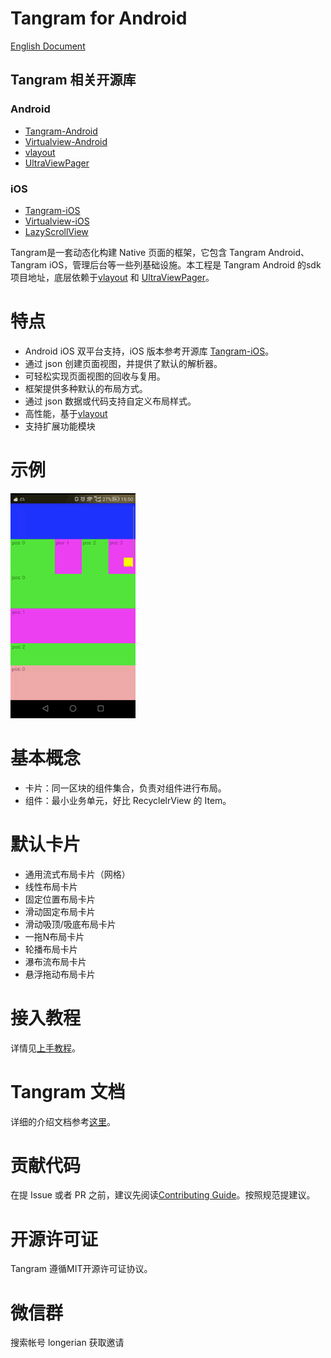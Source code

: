 # Tangram for Android

[English Document](README.md)

## Tangram 相关开源库

### Android

+ [Tangram-Android](https://github.com/alibaba/Tangram-Android)
+ [Virtualview-Android](https://github.com/alibaba/Virtualview-Android)
+ [vlayout](https://github.com/alibaba/vlayout)
+ [UltraViewPager](https://github.com/alibaba/UltraViewPager)

### iOS

+ [Tangram-iOS](https://github.com/alibaba/Tangram-iOS)
+ [Virtualview-iOS](https://github.com/alibaba/VirtualView-iOS)
+ [LazyScrollView](https://github.com/alibaba/lazyscrollview)

Tangram是一套动态化构建 Native 页面的框架，它包含 Tangram Android、Tangram iOS，管理后台等一些列基础设施。本工程是 Tangram Android 的sdk 项目地址，底层依赖于[vlayout](https://github.com/alibaba/vlayout) 和 [UltraViewPager](https://github.com/alibaba/UltraViewPager)。

# 特点

- Android iOS 双平台支持，iOS 版本参考开源库 [Tangram-iOS](https://github.com/alibaba/Tangram-iOS)。
- 通过 json 创建页面视图，并提供了默认的解析器。
- 可轻松实现页面视图的回收与复用。
- 框架提供多种默认的布局方式。
- 通过 json 数据或代码支持自定义布局样式。
- 高性能，基于[vlayout](https://github.com/alibaba/vlayout)
- 支持扩展功能模块

# 示例

![](docs/images/tangramdemo.gif)

# 基本概念
+ 卡片：同一区块的组件集合，负责对组件进行布局。
+ 组件：最小业务单元，好比 RecyclelrView 的 Item。

# 默认卡片

* 通用流式布局卡片（网格）
* 线性布局卡片
* 固定位置布局卡片
* 滑动固定布局卡片
* 滑动吸顶/吸底布局卡片
* 一拖N布局卡片
* 轮播布局卡片
* 瀑布流布局卡片
* 悬浮拖动布局卡片

# 接入教程
详情见[上手教程](docs/Tutorial-ch.md)。

# Tangram 文档

详细的介绍文档参考[这里](http://tangram.pingguohe.net/)。

# 贡献代码

在提 Issue 或者 PR 之前，建议先阅读[Contributing Guide](CONTRIBUTING.md)。按照规范提建议。

# 开源许可证
Tangram 遵循MIT开源许可证协议。

# 微信群
搜索帐号 longerian 获取邀请
